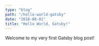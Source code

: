 ```yaml
---
type: "blog"
path: "/hello-world-gatsby"
date: "2018-08-01"
title: "Hello World, Gatsby!"
---
```


Welcome to my very first Gatsby blog post! <!-- end -->
